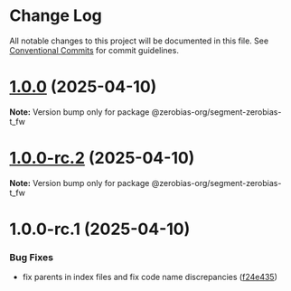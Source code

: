 # Change Log

All notable changes to this project will be documented in this file.
See [Conventional Commits](https://conventionalcommits.org) for commit guidelines.

# [1.0.0](https://github.com/zerobias-org/segment/compare/@zerobias-org/segment-zerobias-t_fw@1.0.0-rc.2...@zerobias-org/segment-zerobias-t_fw@1.0.0) (2025-04-10)

**Note:** Version bump only for package @zerobias-org/segment-zerobias-t_fw





# [1.0.0-rc.2](https://github.com/zerobias-org/segment/compare/@zerobias-org/segment-zerobias-t_fw@1.0.0-rc.1...@zerobias-org/segment-zerobias-t_fw@1.0.0-rc.2) (2025-04-10)

**Note:** Version bump only for package @zerobias-org/segment-zerobias-t_fw





# 1.0.0-rc.1 (2025-04-10)


### Bug Fixes

* fix parents in index files and fix code name discrepancies ([f24e435](https://github.com/zerobias-org/segment/commit/f24e4352453caaa05074cc6bb66ee8ed21a4f11d))

